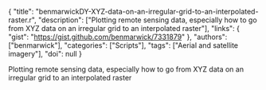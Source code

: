 {
  "title": "benmarwickDY-XYZ-data-on-an-irregular-grid-to-an-interpolated-raster.r",
  "description": ["Plotting remote sensing data, especially how to go from XYZ data on an irregular grid to an interpolated raster"],
  "links": {
    "gist": "https://gist.github.com/benmarwick/7331879"
  },
  "authors": ["benmarwick"],
  "categories": ["Scripts"],
  "tags": ["Aerial and satellite imagery"],
  "doi": null
}

<!-- Generated by csv2md.R – do not edit by hand -->

Plotting remote sensing data, especially how to go from XYZ data on an irregular grid to an interpolated raster